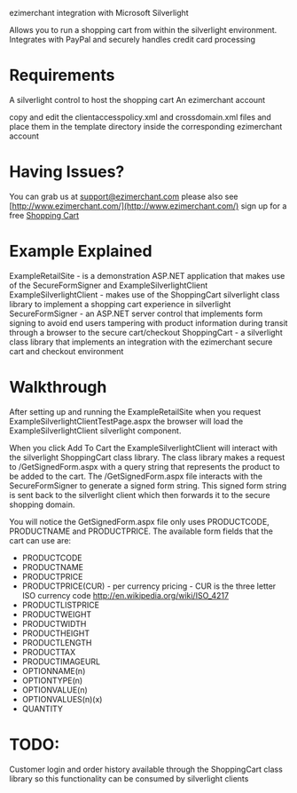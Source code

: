 
ezimerchant integration with Microsoft Silverlight

Allows you to run a shopping cart from within the silverlight environment.
Integrates with PayPal and securely handles credit card processing

Requirements
============
A silverlight control to host the shopping cart
An ezimerchant account

copy and edit the clientaccesspolicy.xml and crossdomain.xml files and place them in the template directory inside the corresponding ezimerchant account

Having Issues?
==============

You can grab us at support@ezimerchant.com please also see [http://www.ezimerchant.com/](http://www.ezimerchant.com/) sign up for a free [Shopping Cart](http://www.ezimerchant.com/)

Example Explained
=================

ExampleRetailSite - is a demonstration ASP.NET application that makes use of the SecureFormSigner and ExampleSilverlightClient
ExampleSilverlightClient - makes use of the ShoppingCart silverlight class library to implement a shopping cart experience in silverlight
SecureFormSigner - an ASP.NET server control that implements form signing to avoid end users tampering with product information during transit through a browser to the secure cart/checkout
ShoppingCart - a silverlight class library that implements an integration with the ezimerchant secure cart and checkout environment

Walkthrough
===========

After setting up and running the ExampleRetailSite when you request ExampleSilverlightClientTestPage.aspx the browser will load the ExampleSilverlightClient silverlight component.

When you click Add To Cart the ExampleSilverlightClient will interact with the silverlight ShoppingCart class library. The class library makes a request to /GetSignedForm.aspx with a 
query string that represents the product to be added to the cart. The /GetSignedForm.aspx file interacts with the SecureFormSigner to generate a signed form string. This signed form string is
sent back to the silverlight client which then forwards it to the secure shopping domain.

You will notice the GetSignedForm.aspx file only uses PRODUCTCODE, PRODUCTNAME and PRODUCTPRICE. The available form fields that the cart can use are:

* PRODUCTCODE 
* PRODUCTNAME
* PRODUCTPRICE
* PRODUCTPRICE(CUR) - per currency pricing - CUR is the three letter ISO currency code http://en.wikipedia.org/wiki/ISO_4217
* PRODUCTLISTPRICE
* PRODUCTWEIGHT
* PRODUCTWIDTH
* PRODUCTHEIGHT
* PRODUCTLENGTH
* PRODUCTTAX
* PRODUCTIMAGEURL
* OPTIONNAME(n)
* OPTIONTYPE(n)
* OPTIONVALUE(n)
* OPTIONVALUES(n)(x)
* QUANTITY

TODO:
=====

Customer login and order history available through the ShoppingCart class library so this functionality can be consumed by silverlight clients



